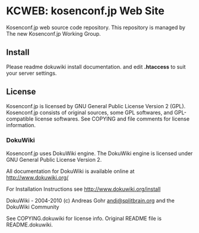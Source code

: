 KCWEB: kosenconf.jp Web Site
============================

Kosenconf.jp web source code repository.
This repository is managed by The new Kosenconf.jp Working Group.

Install
-------
Please readme dokuwiki install documentation.
and edit **.htaccess** to suit your server settings.

License
-------
Kosenconf.jp is licensed by GNU General Public License Version 2 (GPL).
Kosenconf.jp consists of original sources, some GPL softwares, and
GPL-compatible license softwares. See COPYING and file comments for
license information.

### DokuWiki ###
Kosenconf.jp uses DokuWiki engine. The DokuWiki engine is licensed under
GNU General Public License Version 2. 

All documentation for DokuWiki is available online
at http://www.dokuwiki.org/

For Installation Instructions see
http://www.dokuwiki.org/install

DokuWiki - 2004-2010 (c) Andreas Gohr <andi@splitbrain.org>
                         and the DokuWiki Community

See COPYING.dokuwiki for license info.
Original README file is README.dokuwiki.
